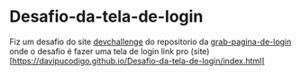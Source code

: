 # Desafio-da-tela-de-login
Fiz um desafio do site [devchallenge](https://www.devchallenge.com.br/) do repositorio da [grab-pagina-de-login](https://github.com/magdielndantas/grab-pagina-de-login) onde o desafio é fazer uma tela de login link pro (site)[https://davipucodigo.github.io/Desafio-da-tela-de-login/index.html]

